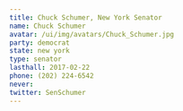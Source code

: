 ```yaml
---
title: Chuck Schumer, New York Senator
name: Chuck Schumer
avatar: /ui/img/avatars/Chuck_Schumer.jpg
party: democrat
state: new york
type: senator
lasthall: 2017-02-22
phone: (202) 224-6542
never: 
twitter: SenSchumer
---
```

